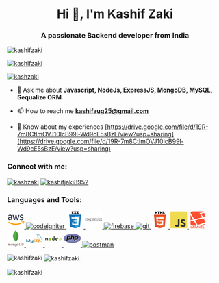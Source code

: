<h1 align="center">Hi 👋, I'm Kashif Zaki</h1>
<h3 align="center">A passionate Backend developer from India</h3>

<p align="left"> <img src="https://komarev.com/ghpvc/?username=kashifzaki&label=Profile%20views&color=0e75b6&style=flat" alt="kashifzaki" /> </p>

<p align="left"> <a href="https://github.com/ryo-ma/github-profile-trophy"><img src="https://github-profile-trophy.vercel.app/?username=kashifzaki" alt="kashifzaki" /></a> </p>

<p align="left"> <a href="https://twitter.com/kashzaki" target="blank"><img src="https://img.shields.io/twitter/follow/kashzaki?logo=twitter&style=for-the-badge" alt="kashzaki" /></a> </p>

- 💬 Ask me about **Javascript, NodeJs, ExpressJS, MongoDB, MySQL, Sequalize ORM**

- 📫 How to reach me **kashifaug25@gmail.com**

- 📄 Know about my experiences [https://drive.google.com/file/d/19R-7m8CtlmOVJ10IcB99l-Wd9cE5sBzE/view?usp=sharing](https://drive.google.com/file/d/19R-7m8CtlmOVJ10IcB99l-Wd9cE5sBzE/view?usp=sharing)

<h3 align="left">Connect with me:</h3>
<p align="left">
<a href="https://twitter.com/kashzaki" target="blank"><img align="center" src="https://raw.githubusercontent.com/rahuldkjain/github-profile-readme-generator/master/src/images/icons/Social/twitter.svg" alt="kashzaki" height="30" width="40" /></a>
<a href="https://linkedin.com/in/kashifjaki8952" target="blank"><img align="center" src="https://raw.githubusercontent.com/rahuldkjain/github-profile-readme-generator/master/src/images/icons/Social/linked-in-alt.svg" alt="kashifjaki8952" height="30" width="40" /></a>
</p>

<h3 align="left">Languages and Tools:</h3>
<p align="left"> <a href="https://aws.amazon.com" target="_blank" rel="noreferrer"> <img src="https://raw.githubusercontent.com/devicons/devicon/master/icons/amazonwebservices/amazonwebservices-original-wordmark.svg" alt="aws" width="40" height="40"/> </a> <a href="https://codeigniter.com" target="_blank" rel="noreferrer"> <img src="https://cdn.worldvectorlogo.com/logos/codeigniter.svg" alt="codeigniter" width="40" height="40"/> </a> <a href="https://www.w3schools.com/css/" target="_blank" rel="noreferrer"> <img src="https://raw.githubusercontent.com/devicons/devicon/master/icons/css3/css3-original-wordmark.svg" alt="css3" width="40" height="40"/> </a> <a href="https://expressjs.com" target="_blank" rel="noreferrer"> <img src="https://raw.githubusercontent.com/devicons/devicon/master/icons/express/express-original-wordmark.svg" alt="express" width="40" height="40"/> </a> <a href="https://firebase.google.com/" target="_blank" rel="noreferrer"> <img src="https://www.vectorlogo.zone/logos/firebase/firebase-icon.svg" alt="firebase" width="40" height="40"/> </a> <a href="https://git-scm.com/" target="_blank" rel="noreferrer"> <img src="https://www.vectorlogo.zone/logos/git-scm/git-scm-icon.svg" alt="git" width="40" height="40"/> </a> <a href="https://www.w3.org/html/" target="_blank" rel="noreferrer"> <img src="https://raw.githubusercontent.com/devicons/devicon/master/icons/html5/html5-original-wordmark.svg" alt="html5" width="40" height="40"/> </a> <a href="https://developer.mozilla.org/en-US/docs/Web/JavaScript" target="_blank" rel="noreferrer"> <img src="https://raw.githubusercontent.com/devicons/devicon/master/icons/javascript/javascript-original.svg" alt="javascript" width="40" height="40"/> </a> <a href="https://laravel.com/" target="_blank" rel="noreferrer"> <img src="https://raw.githubusercontent.com/devicons/devicon/master/icons/laravel/laravel-plain-wordmark.svg" alt="laravel" width="40" height="40"/> </a> <a href="https://www.mongodb.com/" target="_blank" rel="noreferrer"> <img src="https://raw.githubusercontent.com/devicons/devicon/master/icons/mongodb/mongodb-original-wordmark.svg" alt="mongodb" width="40" height="40"/> </a> <a href="https://www.mysql.com/" target="_blank" rel="noreferrer"> <img src="https://raw.githubusercontent.com/devicons/devicon/master/icons/mysql/mysql-original-wordmark.svg" alt="mysql" width="40" height="40"/> </a> <a href="https://nodejs.org" target="_blank" rel="noreferrer"> <img src="https://raw.githubusercontent.com/devicons/devicon/master/icons/nodejs/nodejs-original-wordmark.svg" alt="nodejs" width="40" height="40"/> </a> <a href="https://www.php.net" target="_blank" rel="noreferrer"> <img src="https://raw.githubusercontent.com/devicons/devicon/master/icons/php/php-original.svg" alt="php" width="40" height="40"/> </a> <a href="https://postman.com" target="_blank" rel="noreferrer"> <img src="https://www.vectorlogo.zone/logos/getpostman/getpostman-icon.svg" alt="postman" width="40" height="40"/> </a> </p>

<p><img align="left" src="https://github-readme-stats.vercel.app/api/top-langs?username=kashifzaki&show_icons=true&locale=en&layout=compact" alt="kashifzaki" /></p>

<p>&nbsp;<img align="center" src="https://github-readme-stats.vercel.app/api?username=kashifzaki&show_icons=true&locale=en" alt="kashifzaki" /></p>

<p><img align="center" src="https://github-readme-streak-stats.herokuapp.com/?user=kashifzaki&" alt="kashifzaki" /></p>

